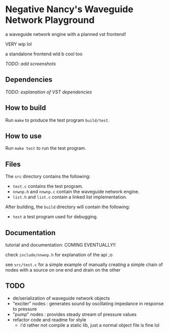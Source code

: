# Negative Nancy's Waveguide Network Playground

a waveguide network engine with a planned vst frontend!

VERY wip lol

a standalone frontend wld b cool too

_TODO: add screenshots_

## Dependencies

_TODO: explanation of VST dependencies_

## How to build

Run `make` to produce the test program `build/test`.

## How to use

Run `make test` to run the test program.

## Files

The `src` directory contains the following:
- `test.c` contains the test program.
- `nnwnp.h` and `nnwnp.c` contain the waveguide network engine.
- `list.h` and `list.c` contain a linked list implementation.

After building, the `build` directory will contain the following:
- `test` a test program used for debugging.

## Documentation

tutorial and documentation: COMING EVENTUALLY!!

check `include/nnwnp.h` for explanation of the api ;o

see `src/test.c` for a simple example of manually creating a simple chain of nodes with a source on one end and drain on the other

## TODO

- de/serialization of waveguide network objects
- "exciter" nodes : generates sound by oscillating impedance in response to pressure
- "pump" nodes : provides steady stream of pressure values
- refactor code and readme for style
    - i'd rather not compile a static lib, just a normal object file is fine lol
